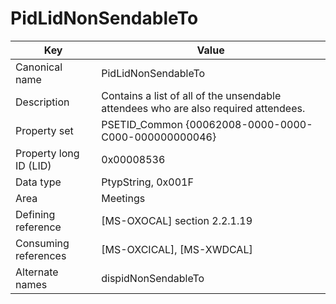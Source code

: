 # PidLidNonSendableTo

| Key | Value |
|---|---|
| Canonical name | PidLidNonSendableTo |
| Description | Contains a list of all of the unsendable attendees who are also required attendees. |
| Property set | PSETID_Common {00062008-0000-0000-C000-000000000046} |
| Property long ID (LID) | 0x00008536 |
| Data type | PtypString, 0x001F |
| Area | Meetings |
| Defining reference | [MS-OXOCAL] section 2.2.1.19 |
| Consuming references | [MS-OXCICAL], [MS-XWDCAL] |
| Alternate names | dispidNonSendableTo |
